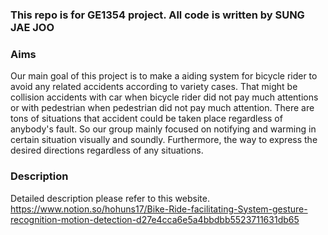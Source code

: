 ### This repo is for GE1354 project. All code is written by SUNG JAE JOO

### Aims
Our main goal of this project is to make a aiding system for bicycle rider to avoid any related accidents according to variety cases. That might be collision accidents with car when bicycle rider did not pay much attentions or with pedestrian when pedestrian did not pay much attention. There are tons of situations that accident could be taken place regardless of anybody's fault. So our group mainly focused on notifying and warming in certain situation visually and soundly. Furthermore, the way to express the desired directions regardless of any situations.

### Description
Detailed description please refer to this website. https://www.notion.so/hohuns17/Bike-Ride-facilitating-System-gesture-recognition-motion-detection-d27e4cca6e5a4bbdbb5523711631db65
